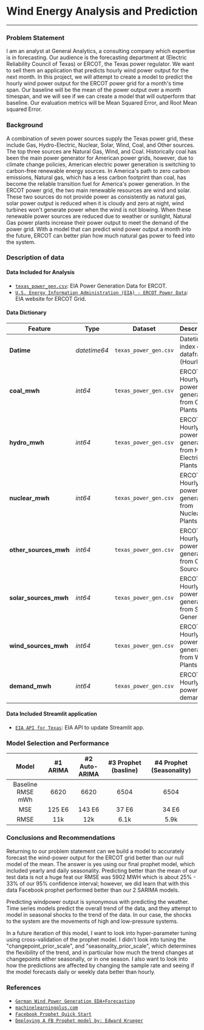 # Wind Energy Analysis and Prediction
---
### Problem Statement

I am an analyst at General Analytics, a consulting company which expertise is in forecasting. Our audience is the forecasting department at (Electric Reliability Council of Texas) or ERCOT, the Texas power regulator. We want to sell them an application that predicts hourly wind power output for the next month. In this project, we will attempt to create a model to predict the hourly wind power output for the ERCOT power grid for a month's time span. Our baseline will be the mean of the power output over a month timespan, and we will see if we can create a model that will outperform that baseline. Our evaluation metrics will be Mean Squared Error, and Root Mean squared Error.

### Background

A combination of seven power sources supply the Texas power grid, these include Gas, Hydro-Electric, Nuclear, Solar, Wind, Coal, and Other sources. The top three sources are Natural Gas, Wind, and Coal. Historically coal has been the main power generator for American power grids, however, due to climate change policies, American electric power generation is switching to carbon-free renewable energy sources. In America's path to zero carbon emissions, Natural gas, which has a less carbon footprint than coal, has become the reliable transition fuel for America's power generation. In the ERCOT power grid, the two main renewable resources are wind and solar. These two sources do not provide power as consistently as natural gas, solar power output is reduced when it is cloudy and zero at night, wind turbines won't generate power when the wind is not blowing. When these renewable power sources are reduced due to weather or sunlight, Natural Gas power plants increase their power output to meet the demand of the power grid. With a model that can predict wind power output a month into the future, ERCOT can better plan how much natural gas power to feed into the system.

### Description of data

#### Data Included for Analysis
* [`texas_power_gen.csv`](../Data/texas_power_gen.csv): EIA Power Generation Data for ERCOT.
* [`U.S. Energy Information Administration (EIA) - ERCOT Power Data`](https://www.eia.gov/electricity/gridmonitor/dashboard/electric_overview/balancing_authority/ERCO): EIA website for ERCOT Grid.

#### Data Dictionary

|Feature|Type|Dataset|Description|
|---|---|---|---|
|**Datime**|*datetime64*|`texas_power_gen.csv`| Datetime index of dataframe (Hourly). |
|**coal_mwh**|*int64*|`texas_power_gen.csv`| ERCOT Hourly power generation from Coal Plants |
|**hydro_mwh**|*int64*|`texas_power_gen.csv`| ERCOT Hourly power generation from Hydo-Electric Plants |
|**nuclear_mwh**|*int64*|`texas_power_gen.csv`| ERCOT Hourly power generation from Nuclear Plants |
|**other_sources_mwh**|*int64*|`texas_power_gen.csv`| ERCOT Hourly power generation from Other Sources |
|**solar_sources_mwh**|*int64*|`texas_power_gen.csv`| ERCOT Hourly power generation from Solar Generation |
|**wind_sources_mwh**|*int64*|`texas_power_gen.csv`| ERCOT Hourly power generation from Wind Plants |
|**demand_mwh**|*int64*|`texas_power_gen.csv`| ERCOT Hourly power demand |


#### Data Included Streamlit application
* [`EIA API for Texas`](https://www.eia.gov/opendata/qb.php?category=3390202&sdid=EBA.TEX-ALL.TI.HL): EIA API to update Streamlit app.

### Model Selection and Performance
| Model | #1 ARIMA | #2 Auto-ARIMA| #3 Prophet (basline)| #4 Prophet (Seasonality)|
|:-----:| :-----:| :-----: | :-----:| :-----: |
| Baseline RMSE mWh | 6620 | 6620 | 6504 | 6504 |
| MSE | 125 E6 | 143 E6 | 37 E6 | 34 E6 |
| RMSE | 11k | 12k | 6.1k | 5.9k |

### Conclusions and Recommendations

Returning to our problem statement can we build a model to accurately forecast the wind-power output for the ERCOT grid better than our null model of the mean. The answer is yes using our final prophet model, which included yearly and daily seasonality. Predicting better than the mean of our test data is not a huge feat our RMSE was 5902 MWH which is about 25% - 33% of our 95% confidence interval; however, we did learn that with this data Facebook prophet performed better than our 2 SARIMA models.

Predicting windpower output is synonymous with predicting the weather.  Time series models predict the overall trend of the data, and they attempt to model in seasonal shocks to the trend of the data. In our case, the shocks to the system are the movements of high and low-pressure systems.

In a future iteration of this model, I want to look into hyper-parameter tuning using cross-validation of the prophet model. I didn't look into tuning the "changepoint_prior_scale", and "seasonality_prior_scale", which determines the flexibility of the trend, and in particular how much the trend changes at changepoints either seasonally, or in one season.  I also want to look into how the predictions are affected by changing the sample rate and seeing if the model forecasts daily or weekly data better than hourly.  

### References

* [`German Wind Power Generation EDA+Forecasting`](https://www.kaggle.com/ggopinathan/german-wind-power-generation-eda-forecasting#Time-Series-Modeling)
* [`machinelearningplus.com`](https://www.machinelearningplus.com/time-series/arima-model-time-series-forecasting-python/)
* [`Facebook Prophet Quick Start`](https://facebook.github.io/prophet/docs/quick_start.html#python-api)
* [`Deploying A FB Prophet model by: Edward Krueger`](https://towardsdatascience.com/deploying-a-prophet-forecasting-model-with-streamlit-to-heroku-caf1729bd917)
